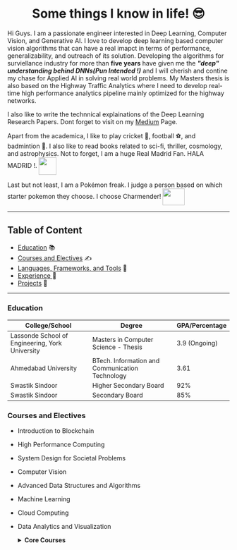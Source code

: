 # <center> Some things I know in life! &#128526; </center>

Hi Guys. I am a passionate engineer interested in Deep Learning, Computer Vision, and Generative AI. I love to develop deep learning
based computer vision algorithms that can have a real imapct in terms of performance, generalizability, and outreach of its solution. 
Developing the algorithms for surviellance industry for more than **five years** have given me the ***"deep" understanding behind DNNs(Pun Intended !)*** and I will cherish
and contine my chase for Applied AI in solving real world problems. My Masters thesis is also based on the Highway Traffic Analytics where I need to develop real-time high performance analytics pipeline mainly optimized for the highway networks. 

I also like to write the technnical explainations of the Deep Learning Research Papers. Dont forget to
visit on my [Medium](https://shreejaltrivedi.medium.com/) Page.


Apart from the academica, I like to play cricket 🏏, football ⚽, and badmintion 🏸. I also like to read books related to sci-fi, thriller, cosmology, and astrophysics.
Not to forget, I am a huge Real Madrid Fan. HALA MADRID !. <img src="https://media3.giphy.com/media/6qqgGk1rTcN85n0sb7/giphy.gif?cid=790b76116682c84af773af79dbbd07998594812d31e67b12&rid=giphy.gif&ct=s" height="40" width="40" align="center"/>

Last but not least, I am a Pokémon freak. I judge a person based on which starter pokemon they choose. I choose Charmender! <img src="https://media.giphy.com/media/3VQDfP4q4ZYyY/giphy.gif?cid=790b7611vqgq9ft2nspcr4xvu7gu7cgely5ykg2m6h8ng4ev&ep=v1_gifs_search&rid=giphy.gif&ct=g" height="37.6" width="50" align="center"/>

___

## Table of Content
  - [Education](#education)  &#128218;
  - [Courses and Electives](#courses-and-electives)  &#9997;
  - [Languages, Frameworks, and Tools](#languages-frameworks-and-tools) &#128271;
  - [Experience ](#experience) 🧠
  - [Projects](#projects) 📝 

___

### Education 

| College/School       | Degree                                          | GPA/Percentage |
| -------------------- | ----------------------------------------------- | -------------- |
| Lassonde School of Engineering, York University | Masters in Computer Science - Thesis | 3.9 (Ongoing) |
| Ahmedabad University | BTech. Information and Communication Technology | 3.61           |
| Swastik Sindoor      | Higher Secondary Board                          | 92%            |
| Swastik Sindoor      | Secondary Board                                            | 85%            |

### Courses and Electives
- Introduction to Blockchain
- High Performance Computing
- System Design for Societal Problems
- Computer Vision
- Advanced Data Structures and Algorithms
- Machine Learning 
- Cloud Computing
- Data Analytics and Visualization

    <details>
    <summary> <b>Core Courses </b></summary>
    <ul>
    <li> Basic Electric Circuits  <br>
    <li> Calculus and Differential Equations <br>
    <li> Communication Skills <br>
    <li> Introduction to Computer Programming <br>
    <li> User Centered Design <br>
    <li> Digital Design <br>
    <li> Discrete Mathematics <br>
    <li> Electromagnetic Theory <br>
    <li> Enviornmental Studies <br>
    <li> Object Oriented Programming <br>
    <li> Computer Organization <br>
    <li> Data Structures and Algorithms <br>
    <li> Ethics <br>
    <li> Linear Algebra <br>
    <li> Signals and Systems <br>
    <li> Analog and Digital Communication <br>
    <li> Database Management Systems <br>
    <li> Embedded System Design <br>
    <li> Probability and Random Processes <br>
    <li> Computer Networks <br>
    <li> Operating Systems <br>
    <li> Wireless Communication <br>
    <li> Digital Signal Processing <br>
    <li> Integrated Circuit Device and Technology <br>
    <li> Software Engineering <br>


___

### Languages, Frameworks, and Tools
#### Languages I am most confident in
- **C** 
- **C++** 
- **Python** 
    <details>
    <summary> <b> Other Languages </b> </summary>    
    <ul>
      <li> Java <br>
      <li> SQL <br>
      <li> HTML <br>
      <li> CSS <br>
      <li> Ruby <br>
      <li> LateX <br>
      <li> Markdown <br>
      <li> JavaScript <br>


#### Frameworks and Tools I can definitely work on
- **PyTorch**
- **TensorFlow-2.0**
- **TensorRT**
- **OpenVino**
- **MLFlow**
- **Docker**
    <details>   
    <summary> <b> Other Tools/Frameworks </b> </summary>    
    <ul>
    <li> MatLab <br>
    <li> GCP <br>
    <li> MySQL <br>
    <li> Darknet <br>
    <li> OpenCL <br>
    <li> GIT <br>
    <li> Docker <br>

#### TODO List
- [X] Nvidia's Deepstream and GStreamer
- [X] Grafana
- [X] Prometheus
- [X] Elastic Search
- [X] Kubernetes
- [ ] GoLang
- [ ] KubeFlow

___

### Experience 

- **Deep Learning Enginner at Eagle Eye Networks (April 2024 - Present) - Part time** <img src="images/een_thumb2.jpeg?raw=true" height="50" width="50" align="center"/><br>
  - Working on the Gun Detection Algorithm from an action localization perspective. Main goal is to optimally localize the gun using the human pose, person detection, action localization.

- **Machine Learning Researcher at Lassonde School of Engineering (Sept 2022 - Current) - Full time** <img src="images/yorku.png?raw=true" height="70" width="140" align="center"/><br>  
  - Working on my thesis titled *Design and Evaluation of Real-time Daytime/Nighttime Highway Traffic Analytics System* which focuses on optmizing computer vision based deep learning pipeline using traditional single-view geometry and image processing in collaboration with **Ministry of Transport Ontario (MTO)**
  - End goal is to deploy the real-time pipeline developed using **Nvidia's Deepstream** pipeline on the highway traffic site. This will in real-time 24x7 giving the analytics of the traffic include vehicle counting/lane-by-lane counting, anomaly detection, speed estimation, etc. 

- 🏛️ **TA Duties at Lassonde School of Engineering, York University (Sept 2022 - Current) - Part time** \\
          │ <br>
          └── ⬤ **Graduate Teaching Assistant**  📅 Jan 2025 – April 2025. \\
          &nbsp; &nbsp; &nbsp; &nbsp; &nbsp; &nbsp; &nbsp; &nbsp; 📖 *Teaching assistant for the course EECS1730 - Building <br> &nbsp; &nbsp; &nbsp; &nbsp; &nbsp; &nbsp; &nbsp; &nbsp;    Interactive Systems*  \\
          │ <br>
          └── ⬤ **Graduate Teaching Assistant**  📅 Jan 2024 – May 2024. \\
          &nbsp; &nbsp; &nbsp; &nbsp; &nbsp; &nbsp; &nbsp; &nbsp; 📖 *Teaching assistant for the course EECS2101 - Fundamentals &nbsp; &nbsp; &nbsp; &nbsp; &nbsp; &nbsp; &nbsp; &nbsp;    of Data Structures*  
          │ <br>
          └── ⬤ **Graduate Teaching Assistant**  📅 Sep 2023 – Dec 2023. \\
          &nbsp; &nbsp; &nbsp; &nbsp; &nbsp; &nbsp; &nbsp; &nbsp;📖 *Teaching Assistant for the course EECS1015: Introduction to <br> &nbsp; &nbsp; &nbsp; &nbsp; &nbsp; &nbsp; &nbsp; &nbsp; Computer Programming* \\
          │ <br>
          └── ⬤ **Graduate Teaching Assistant**  📅 Jan 2023 – April 2023. \\
          &nbsp; &nbsp; &nbsp; &nbsp; &nbsp; &nbsp; &nbsp; &nbsp; 📖 *Teaching assistant for the course EECS1720 - Building <br> &nbsp; &nbsp; &nbsp; &nbsp; &nbsp; &nbsp; &nbsp; &nbsp;    Interactive Systems*  
          │ <br>
          └── ⬤ **Graduate Teaching Assistant**  📅 Sep 2022 – Dec 2022. \\
          &nbsp; &nbsp; &nbsp; &nbsp; &nbsp; &nbsp; &nbsp; &nbsp;📖 *Teaching Assistant for the course EECS1015: Introduction to &nbsp; &nbsp; &nbsp; &nbsp; &nbsp; &nbsp; &nbsp; &nbsp;  Computer Programming*  


- **Deep Learning Enginner at Eagle Eye Networks (Aug 2019 - July 2022) - Full time** <img src="images/een_thumb2.jpeg?raw=true" height="50" width="50" align="center"/><br>
   
  - [Redifining One-Shot Object Detector for Two-Class Problem](/exp1)
  - [Low-Compute - High FPS BGS Algorithm for Low End Devices](/exp2)
  - [Site Specific Training Tool](/exp3)
  - [Vehicle Trajectory Anomaly Detection ](/exp4)
  - [Person Retrieval and Re-identification](/exp5)
  - [Unsupervised Domain Adaptation and Semi Supervised Learning](/exp6)
  
- **Founder and Editor at VisionWizard Inc.(Mar 2020 - Aug 2022) - Part time**   <img src="https://cdn-images-1.medium.com/fit/c/64/64/1*td11VMirFQdv17tZQNstRg.png" height="35" width="35" align="center">
  -  Leveraged a Medium platform so that researchers or newly coming beginners can share their views on the upcoming work/novelty in Deep Learning and AI mainly focused on thorough explanations and intact format for proper grasping
  -  Different writers shared their implications on state-of-the-art research using the platform getting standout traction on Medium.
  -  [Publication Link ](https://medium.com/visionwizard)
  
- **Machine Learning Intern (Jan 2019 - April 2019 ) - Internship**   <img src="images/een_thumb2.jpeg?raw=true" height="50" width="50" align="center"/>
  - [Network Pruning of Deep CNNs](/int1)
  - [INT8 Quantization of Object Detectors](/int2)
  > Ablation Studies and Results can be obtained from my BTech Report: [Link](https://drive.google.com/file/d/1c2CDoPJ5zOCxaf1ExvAizXBNcy5fTbSn/view?usp=sharing)

  
---

### Projects
- [Intelligent Traffic Light Control System](https://github.com/shreejalt/AdaptiveTrafficLights)
  > Created a prototype for automating the traffic light timers by doing dynamic timer set-stop transitions at the
  crossroads for Ahmedabad. Density calculation was done through two different approaches viz Deep Learning: TFNet YOLO Detection and Computer Vision/ Image Processing: Foreground extraction.

- Classification of Gender from Tweets and their Profile Description
  > Gender classification from Tweets and their profile description through Natural Language Processing for
formatting the tweets and C 4.5 Decision for featurization and Shallow Neural Networks for classification of the gender from the formatted tweets. We reached **84% accuracy** on the test set

- [Thread Management System](https://github.com/shreejalt/ThreadLib)
  > We developed a thread management library to create, schedule, and kill threads(Operating System). All these
operations were done on the kernel level with the use of Linux system calls. The library had similar functionalities as pThread in Linux.

- [Saliency Map Generation from Images](https://github.com/shreejalt/MLNet-Pytorch)
  > Extraction of saliency maps from two different approaches i.e., Supervised and Semi-Supervised. The supervised
approach follows [discriminative features integration with superpixel image segmentation followed by finding saliency scores with Random Forest Regression](https://github.com/shreejalt/Graph_Image_Segmentation). The semi-Supervised approach follows Autoencoder based approach with an attention layer to find the saliency maps from images.
